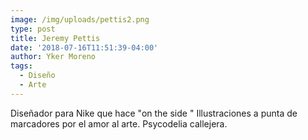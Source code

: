 ```yaml
---
image: /img/uploads/pettis2.png
type: post
title: Jeremy Pettis
date: '2018-07-16T11:51:39-04:00'
author: Yker Moreno
tags:
  - Diseño
  - Arte
---
```

Diseñador para Nike que hace "on the side " Illustraciones a punta de marcadores por el amor al arte. Psycodelia callejera.
